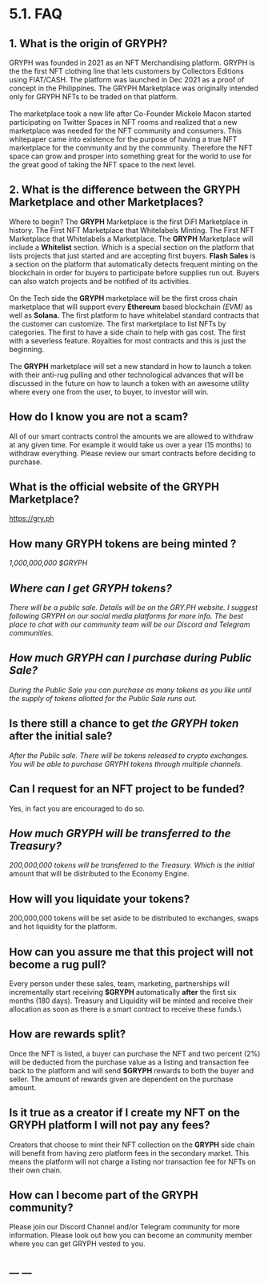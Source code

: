 # 5.1. FAQ

## 1. What is the origin of GRYPH?

GRYPH was founded in 2021 as an NFT Merchandising platform.  GRYPH is the the first NFT clothing line that lets customers by Collectors Editions using FIAT/CASH.  The platform was launched in Dec 2021 as a proof of concept in the Philippines.  The GRYPH Marketplace was originally intended only for GRYPH NFTs to be traded on that platform. \
\
The marketplace took a new life after Co-Founder Mickele Macon started participating on Twitter Spaces in NFT rooms and realized that a new marketplace was needed for the NFT community and consumers. This whitepaper came into existence for the purpose of having a true NFT marketplace for the community and by the community.  Therefore the NFT space can grow and prosper into something great for the world to use for the great good of taking the NFT space to the next level.

## 2. What is the difference between the GRYPH Marketplace and other Marketplaces?

Where to begin?  The **GRYPH** Marketplace is the first DiFI Marketplace in history.  The First NFT Marketplace that Whitelabels Minting.  The First NFT Marketplace that Whitelabels a Marketplace.  The **GRYPH** Marketplace will include a **Whitelist** section. Which is a special section on the platform that lists projects that just started and are accepting first buyers. **Flash Sales** is a section on the platform that automatically detects frequent minting on the blockchain in order for buyers to participate before supplies run out. Buyers can also watch projects and be notified of its activities.\
\
On the Tech side the **GRYPH** marketplace will be the first cross chain marketplace that will support  every **Ethereum** based blockchain _(EVM)_ as well as **Solana.** The first platform to have whitelabel standard contracts that the customer can customize.  The first marketplace to list NFTs by categories. The first to have a side chain to help with gas cost.  The first with a severless feature. Royalties for most contracts and this is just the beginning.  \
\
The **GRYPH** marketplace will set a new standard in how to launch a token with their anti-rug pulling and other technological advances that will be discussed in the future on how to launch a token with an awesome utility where every one from the user, to buyer, to investor will win.

## How do I know you are not a scam?

All of our smart contracts control the amounts we are allowed to withdraw at any given time. For example it would take us over a year (15 months) to withdraw everything. Please review our smart contracts before deciding to purchase.

## What is the official website of the GRYPH Marketplace?

https://gry.ph

## How many GRYPH tokens are being minted ?

_1,000,000,000 $GRYPH_

## _Where can I get GRYPH tokens?_&#x20;

_There will be a public sale. Details will be on the GRY.PH website.  I suggest following GRYPH on our social media platforms for more info. The best place to chat with our community team will be our Discord and Telegram communities._

## _How much GRYPH can I purchase during Public Sale?_

_During the Public Sale you can purchase as many tokens as you like until the supply of tokens allotted for the Public Sale runs out._

## Is there still a chance to get _the GRYPH token_ after the initial sale?

_After the Public sale. There will be tokens released to crypto exchanges. You will be able to purchase GRYPH tokens through multiple channels._

## Can I request for an NFT project to be funded?

Yes, in fact you are encouraged to do so.

## _How much GRYPH will be transferred to the Treasury?_

_200,000,000 tokens will be transferred to the Treasury. Which is the initial_ amount that will be distributed to the Economy Engine.

## How will you liquidate your tokens?&#x20;

200,000,000 tokens will be set aside to be distributed to exchanges, swaps and hot liquidity for the platform.

## How can you assure me that this project will not become a rug pull?

Every person under these sales, team, marketing, partnerships will incrementally start receiving **$GRYPH** automatically **after** the first six months (180 days). Treasury and Liquidity will be minted and receive their allocation as soon as there is a smart contract to receive these funds.\


## How are rewards split?

Once the NFT is listed, a buyer can purchase the NFT and two percent (2%) will be deducted from the purchase value as a listing and transaction fee back to the platform and will send **$GRYPH** rewards to both the buyer and seller. The amount of rewards given are dependent on the purchase amount.

## Is it true as a creator if I create my NFT on the GRYPH platform I will not pay any fees?

Creators that choose to mint their NFT collection on the **GRYPH** side chain will benefit from having zero platform fees in the secondary market. This means the platform will not charge a listing nor transaction fee for NFTs on their own chain.

## How can I become part of the GRYPH community?

Please join our Discord Channel and/or Telegram community for more information.  Please look out how you can become an community member where you can get GRYPH vested to you.



## __ __
